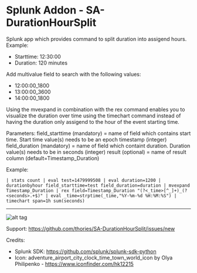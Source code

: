 # Splunk Addon - SA-DurationHourSplit
Splunk app which provides command to split duration into assigend hours. Example:

* Starttime: 12:30:00
* Duration: 120 minutes

Add multivalue field to search with the following values:
* 12:00:00_1800
* 13:00:00_3600
* 14:00:00_1800

Using the mvexpand in combination with the rex command enables you to visualize the  duration over time using the timechart command instead of having the duration only assigend to the hour of the event starting time. 

Parameters:
field_starttime (mandatory) = name of field which contains start time. Start time value(s) needs to be an epoch timestamp (integer)
field_duration (mandatory) = name of field which containt duration. Duration value(s) needs to be in seconds (integer) 
result (optional) = name of result column (default=Timestamp_Duration)

Example:

```| stats count | eval test=1479999508 | eval duration=1200 | durationbyhour field_starttime=test field_duration=duration | mvexpand Timestamp_Duration | rex field=Timestamp_Duration "(?<_time>[^_]+)_(?<seconds>.+$)" | eval _time=strptime(_time,"%Y-%m-%d %H:%M:%S") | timechart span=1h sum(seconds)```

---

![alt tag](https://raw.githubusercontent.com/thories/SA-DurationHourSplit/master/static/2016-11-25_23-03-40.png)

Support: https://github.com/thories/SA-DurationHourSplit/issues/new

Credits:

* Splunk SDK: https://github.com/splunk/splunk-sdk-python
* Icon: adventure_airport_city_clock_time_town_world_icon by Olya Philipenko - https://www.iconfinder.com/hk12215

